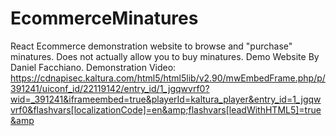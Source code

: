 # EcommerceMinatures
React Ecommerce demonstration website to browse and "purchase" minatures. Does not actually allow you to buy minatures.
Demo Website By Daniel Facchiano.
Demonstration Video: https://cdnapisec.kaltura.com/html5/html5lib/v2.90/mwEmbedFrame.php/p/391241/uiconf_id/22119142/entry_id/1_jgqwvrf0?wid=_391241&iframeembed=true&playerId=kaltura_player&entry_id=1_jgqwvrf0&flashvars[localizationCode]=en&amp;flashvars[leadWithHTML5]=true&amp
